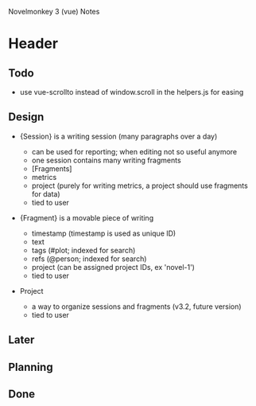 
Novelmonkey 3 (vue) Notes




# Header


## Todo

- use vue-scrollto instead of window.scroll in the helpers.js for easing


## Design

- {Session} is a writing session (many paragraphs over a day)
  - can be used for reporting; when editing not so useful anymore
  - one session contains many writing fragments
  - [Fragments]
  - metrics
  - project (purely for writing metrics, a project should use fragments for data)
  - tied to user

- {Fragment} is a movable piece of writing
  - timestamp (timestamp is used as unique ID)
  - text
  - tags (#plot; indexed for search)
  - refs (@person; indexed for search)
  - project (can be assigned project IDs, ex 'novel-1')
  - tied to user

- Project
  - a way to organize sessions and fragments (v3.2, future version)
  - tied to user






## Later


## Planning


## Done




